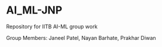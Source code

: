 # AI_ML-JNP
Repository for IITB AI-ML group work

Group Members: 
Janeel Patel,
Nayan Barhate, 
Prakhar Diwan  
